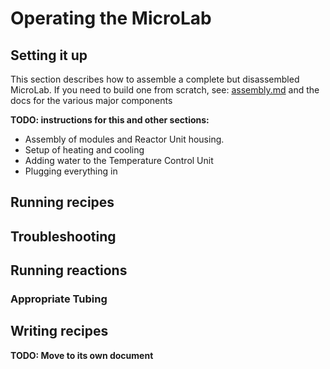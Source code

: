 # Operating the MicroLab

## Setting it up

This section describes how to assemble a complete but disassembled MicroLab. If you need to build one from scratch, see: [assembly.md](assembly.md) and the docs for the various major components
 
**TODO: instructions for this and other sections:**
- Assembly of modules and Reactor Unit housing.
- Setup of heating and cooling
- Adding water to the Temperature Control Unit
- Plugging everything in

## Running recipes

## Troubleshooting

## Running reactions

### Appropriate Tubing

## Writing recipes
**TODO: Move to its own document**
